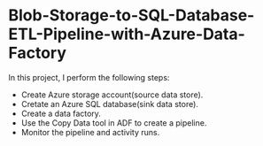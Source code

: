# Blob-Storage-to-SQL-Database-ETL-Pipeline-with-Azure-Data-Factory
In this project, I perform the following steps:

- Create Azure storage account(source data store).
- Cretate an Azure SQL database(sink data store).
- Create a data factory.
- Use the Copy Data tool in ADF to create a pipeline.
- Monitor the pipeline and activity runs.
